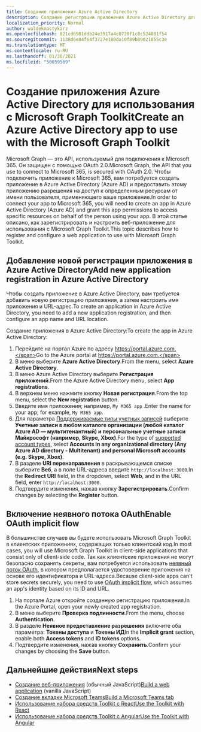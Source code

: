 ```yaml
---
title: Создание приложения Azure Active Directory
description: Создание регистрации приложения Azure Active Directory для связи с Microsoft 365
localization_priority: Normal
author: waldekmastykarz
ms.openlocfilehash: 821cd6981ddb24e3917a4c0720f1c8c524081f54
ms.sourcegitcommit: 1138d6e84f64f3727e180da10f89b89021855c3e
ms.translationtype: MT
ms.contentlocale: ru-RU
ms.lasthandoff: 01/30/2021
ms.locfileid: "50059569"
---
```

# <a name="create-an-azure-active-directory-app-to-use-with-the-microsoft-graph-toolkit"></a><span data-ttu-id="875c5-103">Создание приложения Azure Active Directory для использования с Microsoft Graph Toolkit</span><span class="sxs-lookup"><span data-stu-id="875c5-103">Create an Azure Active Directory app to use with the Microsoft Graph Toolkit</span></span>

<span data-ttu-id="875c5-104">Microsoft Graph — это API, используемый для подключения к Microsoft 365. Он защищен с помощью OAuth 2.0.</span><span class="sxs-lookup"><span data-stu-id="875c5-104">Microsoft Graph, the API that you use to connect to Microsoft 365, is secured with OAuth 2.0.</span></span> <span data-ttu-id="875c5-105">Чтобы подключить приложение к Microsoft 365, вам потребуется создать приложение в Azure Active Directory (Azure AD) и предоставить этому приложению разрешения на доступ к определенным ресурсам от имени пользователя, применяющего ваше приложение.</span><span class="sxs-lookup"><span data-stu-id="875c5-105">In order to connect your app to Microsoft 365, you will need to create an app in Azure Active Directory (Azure AD) and grant this app permissions to access specific resources on behalf of the person using your app.</span></span> <span data-ttu-id="875c5-106">В этой статье описано, как зарегистрировать и настроить веб-приложение для использования с Microsoft Graph Toolkit.</span><span class="sxs-lookup"><span data-stu-id="875c5-106">This topic describes how to register and configure a web application to use with Microsoft Graph Toolkit.</span></span>

## <a name="add-new-application-registration-in-azure-active-directory"></a><span data-ttu-id="875c5-107">Добавление новой регистрации приложения в Azure Active Directory</span><span class="sxs-lookup"><span data-stu-id="875c5-107">Add new application registration in Azure Active Directory</span></span>

<span data-ttu-id="875c5-108">Чтобы создать приложение в Azure Active Directory, вам требуется добавить новую регистрацию приложения, а затем настроить имя приложения и URL-адрес.</span><span class="sxs-lookup"><span data-stu-id="875c5-108">To create an application in Azure Active Directory, you need to add a new application registration, and then configure an app name and URL location.</span></span>

<span data-ttu-id="875c5-109">Создание приложения в Azure Active Directory:</span><span class="sxs-lookup"><span data-stu-id="875c5-109">To create the app in Azure Active Directory:</span></span>

1. <span data-ttu-id="875c5-110">Перейдите на портал Azure по адресу https://portal.azure.com.</span><span class="sxs-lookup"><span data-stu-id="875c5-110">Go to the Azure portal at https://portal.azure.com.</span></span>
1. <span data-ttu-id="875c5-111">В меню выберите **Azure Active Directory**.</span><span class="sxs-lookup"><span data-stu-id="875c5-111">From the menu, select **Azure Active Directory**.</span></span>
1. <span data-ttu-id="875c5-112">В меню Azure Active Directory выберите **Регистрация приложений**.</span><span class="sxs-lookup"><span data-stu-id="875c5-112">From the Azure Active Directory menu, select **App registrations**.</span></span>
1. <span data-ttu-id="875c5-113">В верхнем меню нажмите кнопку **Новая регистрация**.</span><span class="sxs-lookup"><span data-stu-id="875c5-113">From the top menu, select the **New registration** button.</span></span>
1. <span data-ttu-id="875c5-114">Введите имя приложения; например, `My M365 app` .</span><span class="sxs-lookup"><span data-stu-id="875c5-114">Enter the name for your app; for example, `My M365 app`.</span></span>
1. <span data-ttu-id="875c5-115">Для параметра [Поддерживаемые типы учетных записей](/azure/active-directory/develop/single-and-multi-tenant-apps#who-can-sign-in-to-your-app) выберите **Учетные записи в любом каталоге организации (любой каталог Azure AD — мультитенантный) и персональные учетные записи Майкрософт (например, Skype, Xbox)**.</span><span class="sxs-lookup"><span data-stu-id="875c5-115">For the type of [supported account types](/azure/active-directory/develop/single-and-multi-tenant-apps#who-can-sign-in-to-your-app), select **Accounts in any organizational directory (Any Azure AD directory - Multitenant) and personal Microsoft accounts (e.g. Skype, Xbox)**.</span></span>
1. <span data-ttu-id="875c5-116">В разделе **URI перенаправления** в раскрывающемся списке выберите **Веб**, а в поле URL-адреса введите `http://localhost:3000`.</span><span class="sxs-lookup"><span data-stu-id="875c5-116">In the **Redirect URI** field, in the dropdown, select **Web**, and in the URL field, enter `http://localhost:3000`.</span></span>
1. <span data-ttu-id="875c5-117">Подтвердите изменения, нажав кнопку **Зарегистрировать**.</span><span class="sxs-lookup"><span data-stu-id="875c5-117">Confirm changes by selecting the **Register** button.</span></span>

## <a name="enable-oauth-implicit-flow"></a><span data-ttu-id="875c5-118">Включение неявного потока OAuth</span><span class="sxs-lookup"><span data-stu-id="875c5-118">Enable OAuth implicit flow</span></span>

<span data-ttu-id="875c5-119">В большинстве случаев вы будете использовать Microsoft Graph Toolkit в клиентских приложениях, содержащих только клиентский код.</span><span class="sxs-lookup"><span data-stu-id="875c5-119">In most cases, you will use Microsoft Graph Toolkit in client-side applications that consist only of client-side code.</span></span> <span data-ttu-id="875c5-120">Так как клиентские приложения не могут безопасно сохранять секреты, вам потребуется использовать [неявный поток OAuth](/azure/active-directory/develop/v2-oauth2-implicit-grant-flow?WT.mc_id=m365-10340-wmastyka), в котором предполагается удостоверение приложения на основе его идентификатора и URL-адреса.</span><span class="sxs-lookup"><span data-stu-id="875c5-120">Because client-side apps can't store secrets securely, you need to use [OAuth implicit flow](/azure/active-directory/develop/v2-oauth2-implicit-grant-flow?WT.mc_id=m365-10340-wmastyka), which assumes an app's identity based on its ID and URL.</span></span>

1. <span data-ttu-id="875c5-121">На портале Azure откройте созданную регистрацию приложения.</span><span class="sxs-lookup"><span data-stu-id="875c5-121">In the Azure Portal, open your newly created app registration.</span></span>
1. <span data-ttu-id="875c5-122">В меню выберите **Проверка подлинности**.</span><span class="sxs-lookup"><span data-stu-id="875c5-122">From the menu, choose **Authentication**.</span></span>
1. <span data-ttu-id="875c5-123">В разделе **Неявное предоставление разрешения** включите оба параметра: **Токены доступа** и **Токены ИД**</span><span class="sxs-lookup"><span data-stu-id="875c5-123">In the **Implicit grant** section, enable both **Access tokens** and **ID tokens** options.</span></span>
1. <span data-ttu-id="875c5-124">Подтвердите изменения, нажав кнопку **Сохранить**.</span><span class="sxs-lookup"><span data-stu-id="875c5-124">Confirm your changes by choosing the **Save** button.</span></span>

## <a name="next-steps"></a><span data-ttu-id="875c5-125">Дальнейшие действия</span><span class="sxs-lookup"><span data-stu-id="875c5-125">Next steps</span></span>

- <span data-ttu-id="875c5-126">[Создание веб-приложения](./build-a-web-app.md) (обычный JavaScript)</span><span class="sxs-lookup"><span data-stu-id="875c5-126">[Build a web application](./build-a-web-app.md) (vanilla JavaScript)</span></span>
- [<span data-ttu-id="875c5-127">Создание вкладки Microsoft Teams</span><span class="sxs-lookup"><span data-stu-id="875c5-127">Build a Microsoft Teams tab</span></span>](./build-a-microsoft-teams-tab.md)
- [<span data-ttu-id="875c5-128">Использование набора средств Toolkit с React</span><span class="sxs-lookup"><span data-stu-id="875c5-128">Use the Toolkit with React</span></span>](./use-toolkit-with-react.md)
- [<span data-ttu-id="875c5-129">Использование набора средств Toolkit с Angular</span><span class="sxs-lookup"><span data-stu-id="875c5-129">Use the Toolkit with Angular</span></span>](./use-toolkit-with-angular.md)
